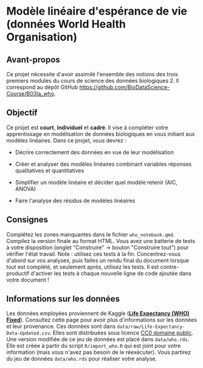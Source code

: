 # Modèle linéaire d'espérance de vie (données World Health Organisation)
## Avant-propos

Ce projet nécessite d'avoir assimilé l'ensemble des notions des trois premiers modules du cours de science des données biologiques 2. Il correspond au dépôt GitHub <https://github.com/BioDataScience-Course/B03Ia_who>.

## Objectif

Ce projet est **court**, **individuel** et **cadré**. Il vise à compléter votre apprentissage en modélisation de données biologiques en vous initiant aux modèles linéaires. Dans ce projet, vous devrez :

-   Décrire correctement des données en vue de leur modélisation

-   Créer et analyser des modèles linéaires combinant variables réponses qualitatives et quantitatives

-   Simplifier un modèle linéaire et décider quel modèle retenir (AIC, ANOVA)

-   Faire l'analyse des résidus de modèles linéaires

## Consignes

Complétez les zones manquantes dans le fichier `who_notebook.qmd`. Compilez la version finale au format HTML. Vous avez une batterie de tests à votre disposition (onglet "Construire" -> bouton "Construire tout") pour vérifier l'état travail. Note : utilisez ces tests à la fin. Concentrez-vous d'abord sur vos analyses, puis faites un rendu final du document lorsque tout est complété, et seulement après, utilisez les tests. Il est contre-productif d'activer les tests à chaque nouvelle ligne de code ajoutée dans votre document !

## Informations sur les données

Les données employées proviennent de Kaggle ([**Life Expectancy (WHO) Fixed**](https://www.kaggle.com/datasets/lashagoch/life-expectancy-who-updated)). Consultez cette page pour avoir plus d'informations sur les données et leur provenance. Ces données sont dans `data/raw/Life-Expectancy-Data-Updated.csv`. Elles sont distribuées sous licence [CC0 domaine public](https://creativecommons.org/publicdomain/zero/1.0/). Une version modifiée de ce jeu de données est placé dans `data/who.rds`. Elle est créée à partir du script `R/import_who.R` qui est joint pour votre information (mais vous n'avez pas besoin de le réexécuter). Vous partirez du jeu de données `data/who.rds` pour réaliser votre analyse.
